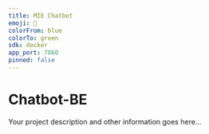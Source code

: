 ```yaml
---
title: MIE Chatbot
emoji: 🤖
colorFrom: blue
colorTo: green
sdk: docker
app_port: 7860
pinned: false
---
```


# Chatbot-BE

Your project description and other information goes here...